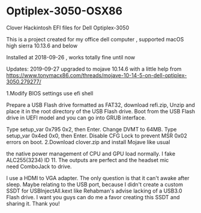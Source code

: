 # Optiplex-3050-OSX86
Clover Hackintosh EFI files for Dell Optiplex-3050

This is a project created for my office dell computer , supported macOS high sierra 10.13.6 and below

Installed at 2018-09-26 , works totally fine until now


Updates:
2019-09-27 upgraded to mojave 10.14.6 with a little help from 
https://www.tonymacx86.com/threads/mojave-10-14-5-on-dell-optiplex-3050.279277/

1.Modify BIOS settings use efi shell

Prepare a USB Flash drive formatted as FAT32, download refi.zip, Unzip and place it in the root directory of the USB Flash drive.
Boot from the USB Flash drive in UEFI model and you can go into GRUB interface.

Type setup_var 0x795 0x2, then Enter. Change DVMT to 64MB.
Type setup_var 0x4ed 0x0, then Enter. Disable CFG Lock to prevent MSR 0x02 errors on boot.
2.Download clover.zip and install Mojave like usual

the native power management of CPU and GPU load normally. I fake ALC255(3234) ID 11. The outputs are perfect and the headset mic need ComboJack to drive.

I use a HDMI to VGA adapter. The only question is that it can't awake after sleep. Maybe relating to the USB port, because I didn't create a custom SSDT for USBInjectAll.kext like Rehabman's advise lacking of a USB3.0 Flash drive. I want you guys can do me a favor creating this SSDT and sharing it. Thank you!
